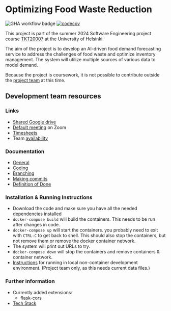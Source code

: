 # Optimizing Food Waste Reduction  

![GHA workflow badge](https://github.com/Food-Waste-Optimization/Food-Waste-Optimization/workflows/Tests/badge.svg)
[![codecov](https://codecov.io/gh/Food-Waste-Optimization/Food-Waste-Optimization/graph/badge.svg?token=62FTEI7EG0)](https://codecov.io/gh/Food-Waste-Optimization/Food-Waste-Optimization)

This project is part of the summer 2024 Software Engineering project course [TKT20007](https://github.com/HY-TKTL/TKT20007-Ohjelmistotuotantoprojekti/) at the University of Helsinki. 

The aim of the project is to develop an AI-driven food demand forecasting service to address the challenges of food waste and optimize inventory management. The system will utilize multiple sources of various data to model demand.

Because the project is coursework, it is not possible to contribute outside the [project team](https://github.com/orgs/Food-Waste-Optimization/people) at this time.

## Development team resources
### Links
- [Shared Google drive](https://drive.google.com/drive/folders/1t-KEVXxDFisIF6f4bnrSdce5x8a1yYts)
- [Default meeting](https://helsinki.zoom.us/j/68765594737?pwd=Z1lELzNsWlh1cldtcGFGeEoxZ0JWZz09) on Zoom
- [Timesheets](https://study.cs.helsinki.fi/projekti/timelogs)
- Team [availability](https://docs.google.com/spreadsheets/d/13Yey7ICnYVVUK0rfN_uN6dhl0YFSL-u4YQSJD6pJmns)
<!---
- [Staging server](Openshift setup pending)
--->

### Documentation
- [General](Documentation/general_practices.md)
- [Coding](Documentation/programming_practices.md)
- [Branching](Documentation/branching_practices.md)
- [Making commits](Documentation/commit_practices.md)
- [Definition of Done](Documentation/dod.md)


### Installation & Running Instructions
- Download the code and make sure you have all the needed dependencies installed
- `docker-compose build` will build the containers. This needs to be run after changes in code.
- `docker-compose up` will start the containers. you probably need to exit with `CTRL-C` to get back to shell. This should also stop the containers, but not remove them or remove the docker container network.
- The system will print out URLs to try.
- `docker-compose down` will stop the containers and remove containers & container network.
- [Instructions](Documentation/start_instructions.md) for running in local non-container development environment. (Project team only, as this needs current data files.)
  
### Further information
<!---
Current [live system](Openshift setup pending)
--->
<!--- 
You can run the project locally in a [Docker](https://www.docker.com/) container.
Detailed instructions will be provided as the project matures.
--->
- Currently added extensions:
  - flask-cors
- [Tech Stack](Documentation/tech_stack.md)
